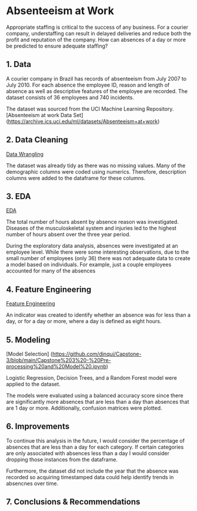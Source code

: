 # Absenteeism at Work
Appropriate staffing is critical to the success of any business. For a courier company, understaffing can result in delayed deliveries and reduce both the profit and reputation of the company. How can absences of a day or more be predicted to ensure adequate staffing?

## 1. Data 
A courier company in Brazil has records of absenteeism from July 2007 to July 2010. For each absence the employee ID, reason and length of absence as well as descriptive features of the employee are recorded. The dataset consists of 36 employees and 740 incidents.

The dataset was sourced from the UCI Machine Learning Repository. 
[Absenteeism at work Data Set] (https://archive.ics.uci.edu/ml/datasets/Absenteeism+at+work)

## 2. Data Cleaning 
[Data Wrangling](https://github.com/dinqui/Capstone-3/blob/main/Capstone%203%20-%20Data%20Wrangling%20%26%20EDA%20.ipynb)

The dataset was already tidy as there was no missing values. Many of the demographic columns were coded using numerics. Therefore, description columns were added to the dataframe for these columns. 

## 3. EDA 
[EDA](https://github.com/dinqui/Capstone-3/blob/main/Capstone%203%20-%20Data%20Wrangling%20%26%20EDA%20.ipynb)

The total number of hours absent by absence reason was investigated. Diseases of the musculoskeletal system and injuries led to the highest number of hours absent over the three year period.

During the exploratory data analysis, absences were investigated at an employee level. While there were some interesting observations, due to the small number of employees (only 36) there was not adequate data to create a model based on individuals. For example, just a couple employees accounted for many of the absences  



## 4. Feature Engineering
[Feature Engineering](https://github.com/dinqui/Capstone-3/blob/main/Capstone%203%20-%20Data%20Wrangling%20%26%20EDA%20.ipynb)

An indicator was created to identify whether an absence was for less than a day, or for a day or more, where a day is defined as eight hours. 

## 5. Modeling
[Model Selection] (https://github.com/dinqui/Capstone-3/blob/main/Capstone%203%20-%20Pre-processing%20and%20Model%20.ipynb)

Logistic Regression, Decision Trees, and a Random Forest model were applied to the dataset.

The models were evaluated using a balanced accuracy score since there are significantly more absences that are less than a day than absences that are 1 day or more. Additionally, confusion matrices were plotted. 

## 6. Improvements 
To continue this analysis in the future, I would consider the percentage of absences that are less than a day for each category. If certain categories are only associated with absences less than a day I would consider dropping those instances from the dataframe. 

Furthermore, the dataset did not include the year that the absence was recorded so acquiring timestamped data could help identify trends in absencnes over time. 

## 7. Conclusions & Recommendations 
